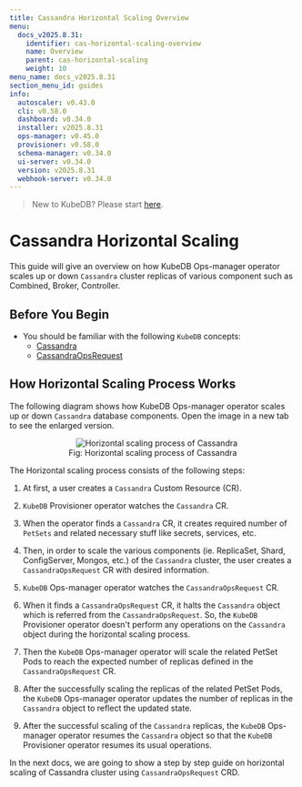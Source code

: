 ```yaml
---
title: Cassandra Horizontal Scaling Overview
menu:
  docs_v2025.8.31:
    identifier: cas-horizontal-scaling-overview
    name: Overview
    parent: cas-horizontal-scaling
    weight: 10
menu_name: docs_v2025.8.31
section_menu_id: guides
info:
  autoscaler: v0.43.0
  cli: v0.58.0
  dashboard: v0.34.0
  installer: v2025.8.31
  ops-manager: v0.45.0
  provisioner: v0.58.0
  schema-manager: v0.34.0
  ui-server: v0.34.0
  version: v2025.8.31
  webhook-server: v0.34.0
---
```


> New to KubeDB? Please start [here](/docs/v2025.8.31/README).

# Cassandra Horizontal Scaling

This guide will give an overview on how KubeDB Ops-manager operator scales up or down `Cassandra` cluster replicas of various component such as Combined, Broker, Controller.

## Before You Begin

- You should be familiar with the following `KubeDB` concepts:
    - [Cassandra](/docs/v2025.8.31/guides/cassandra/concepts/cassandra)
    - [CassandraOpsRequest](/docs/v2025.8.31/guides/cassandra/concepts/cassandraopsrequest)

## How Horizontal Scaling Process Works

The following diagram shows how KubeDB Ops-manager operator scales up or down `Cassandra` database components. Open the image in a new tab to see the enlarged version.

<figure align="center">
  <img alt="Horizontal scaling process of Cassandra" src="/docs/v2025.8.31/images/day-2-operation/cassandra/horizontalScale.svg">
<figcaption align="center">Fig: Horizontal scaling process of Cassandra</figcaption>
</figure>

The Horizontal scaling process consists of the following steps:

1. At first, a user creates a `Cassandra` Custom Resource (CR).

2. `KubeDB` Provisioner  operator watches the `Cassandra` CR.

3. When the operator finds a `Cassandra` CR, it creates required number of `PetSets` and related necessary stuff like secrets, services, etc.

4. Then, in order to scale the various components (ie. ReplicaSet, Shard, ConfigServer, Mongos, etc.) of the `Cassandra` cluster, the user creates a `CassandraOpsRequest` CR with desired information.

5. `KubeDB` Ops-manager operator watches the `CassandraOpsRequest` CR.

6. When it finds a `CassandraOpsRequest` CR, it halts the `Cassandra` object which is referred from the `CassandraOpsRequest`. So, the `KubeDB` Provisioner  operator doesn't perform any operations on the `Cassandra` object during the horizontal scaling process.

7. Then the `KubeDB` Ops-manager operator will scale the related PetSet Pods to reach the expected number of replicas defined in the `CassandraOpsRequest` CR.

8. After the successfully scaling the replicas of the related PetSet Pods, the `KubeDB` Ops-manager operator updates the number of replicas in the `Cassandra` object to reflect the updated state.

9. After the successful scaling of the `Cassandra` replicas, the `KubeDB` Ops-manager operator resumes the `Cassandra` object so that the `KubeDB` Provisioner  operator resumes its usual operations.

In the next docs, we are going to show a step by step guide on horizontal scaling of Cassandra cluster using `CassandraOpsRequest` CRD.